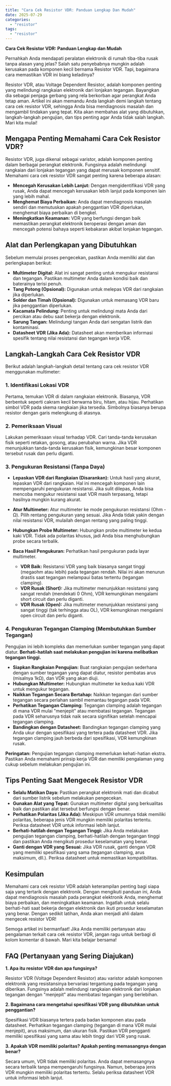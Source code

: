 ```yaml
---
title: "Cara Cek Resistor VDR: Panduan Lengkap Dan Mudah"
date: 2025-07-29
categories: 
  - "resistor"
tags: 
  - "resistor"
---
```


**Cara Cek Resistor VDR: Panduan Lengkap dan Mudah**

Pernahkah Anda mendapati peralatan elektronik di rumah tiba-tiba rusak tanpa alasan yang jelas? Salah satu penyebabnya mungkin adalah kerusakan pada komponen kecil bernama Resistor VDR. Tapi, bagaimana cara memastikan VDR ini biang keladinya?

Resistor VDR, atau Voltage Dependent Resistor, adalah komponen penting yang melindungi rangkaian elektronik dari lonjakan tegangan. Bayangkan dia sebagai penjaga gerbang yang rela berkorban agar perangkat Anda tetap aman. Artikel ini akan memandu Anda langkah demi langkah tentang cara cek resistor VDR, sehingga Anda bisa mendiagnosis masalah dan mengambil tindakan yang tepat. Kita akan membahas alat yang dibutuhkan, langkah-langkah pengujian, dan tips penting agar Anda tidak salah langkah. Mari kita mulai!

## Mengapa Penting Memahami Cara Cek Resistor VDR?

Resistor VDR, juga dikenal sebagai varistor, adalah komponen penting dalam berbagai perangkat elektronik. Fungsinya adalah melindungi rangkaian dari lonjakan tegangan yang dapat merusak komponen sensitif. Memahami cara cek resistor VDR sangat penting karena beberapa alasan:

- **Mencegah Kerusakan Lebih Lanjut:** Dengan mengidentifikasi VDR yang rusak, Anda dapat mencegah kerusakan lebih lanjut pada komponen lain yang lebih mahal.
- **Menghemat Biaya Perbaikan:** Anda dapat mendiagnosis masalah sendiri dan memutuskan apakah penggantian VDR diperlukan, menghemat biaya perbaikan di bengkel.
- **Meningkatkan Keamanan:** VDR yang berfungsi dengan baik memastikan perangkat elektronik beroperasi dengan aman dan mencegah potensi bahaya seperti kebakaran akibat lonjakan tegangan.

## Alat dan Perlengkapan yang Dibutuhkan

Sebelum memulai proses pengecekan, pastikan Anda memiliki alat dan perlengkapan berikut:

- **Multimeter Digital:** Alat ini sangat penting untuk mengukur resistansi dan tegangan. Pastikan multimeter Anda dalam kondisi baik dan baterainya terisi penuh.
- **Tang Potong (Opsional):** Digunakan untuk melepas VDR dari rangkaian jika diperlukan.
- **Solder dan Timah (Opsional):** Digunakan untuk memasang VDR baru jika penggantian diperlukan.
- **Kacamata Pelindung:** Penting untuk melindungi mata Anda dari percikan atau debu saat bekerja dengan elektronik.
- **Sarung Tangan:** Melindungi tangan Anda dari sengatan listrik dan kontaminasi.
- **Datasheet VDR (Jika Ada):** Datasheet akan memberikan informasi spesifik tentang nilai resistansi dan tegangan kerja VDR.

## Langkah-Langkah Cara Cek Resistor VDR

Berikut adalah langkah-langkah detail tentang cara cek resistor VDR menggunakan multimeter:

### 1\. Identifikasi Lokasi VDR

Pertama, temukan VDR di dalam rangkaian elektronik. Biasanya, VDR berbentuk seperti cakram kecil berwarna biru, hitam, atau hijau. Perhatikan simbol VDR pada skema rangkaian jika tersedia. Simbolnya biasanya berupa resistor dengan garis melengkung di atasnya.

### 2\. Pemeriksaan Visual

Lakukan pemeriksaan visual terhadap VDR. Cari tanda-tanda kerusakan fisik seperti retakan, gosong, atau perubahan warna. Jika VDR menunjukkan tanda-tanda kerusakan fisik, kemungkinan besar komponen tersebut rusak dan perlu diganti.

### 3\. Pengukuran Resistansi (Tanpa Daya)

- **Lepaskan VDR dari Rangkaian (Disarankan):** Untuk hasil yang akurat, lepaskan VDR dari rangkaian. Hal ini mencegah komponen lain mempengaruhi pengukuran resistansi. Jika sulit dilepas, Anda bisa mencoba mengukur resistansi saat VDR masih terpasang, tetapi hasilnya mungkin kurang akurat.
- **Atur Multimeter:** Atur multimeter ke mode pengukuran resistansi (Ohm - Ω). Pilih rentang pengukuran yang sesuai. Jika Anda tidak yakin dengan nilai resistansi VDR, mulailah dengan rentang yang paling tinggi.
- **Hubungkan Probe Multimeter:** Hubungkan probe multimeter ke kedua kaki VDR. Tidak ada polaritas khusus, jadi Anda bisa menghubungkan probe secara terbalik.
- **Baca Hasil Pengukuran:** Perhatikan hasil pengukuran pada layar multimeter.
    
    - **VDR Baik:** Resistansi VDR yang baik biasanya sangat tinggi (megaohm atau lebih) pada tegangan rendah. Nilai ini akan menurun drastis saat tegangan melampaui batas tertentu (tegangan clamping).
    - **VDR Rusak (Short):** Jika multimeter menunjukkan resistansi yang sangat rendah (mendekati 0 Ohm), VDR kemungkinan mengalami short circuit dan perlu diganti.
    - **VDR Rusak (Open):** Jika multimeter menunjukkan resistansi yang sangat tinggi (tak terhingga atau OL), VDR kemungkinan mengalami open circuit dan perlu diganti.

### 4\. Pengukuran Tegangan Clamping (Membutuhkan Sumber Tegangan)

Pengujian ini lebih kompleks dan memerlukan sumber tegangan yang dapat diatur. **Berhati-hatilah saat melakukan pengujian ini karena melibatkan tegangan tinggi.**

- **Siapkan Rangkaian Pengujian:** Buat rangkaian pengujian sederhana dengan sumber tegangan yang dapat diatur, resistor pembatas arus (misalnya 1kΩ), dan VDR yang akan diuji.
- **Hubungkan Multimeter:** Hubungkan multimeter ke kedua kaki VDR untuk mengukur tegangan.
- **Naikkan Tegangan Secara Bertahap:** Naikkan tegangan dari sumber tegangan secara perlahan sambil memantau tegangan pada VDR.
- **Perhatikan Tegangan Clamping:** Tegangan clamping adalah tegangan di mana VDR mulai "menjepit" atau membatasi tegangan. Tegangan pada VDR seharusnya tidak naik secara signifikan setelah mencapai tegangan clamping.
- **Bandingkan dengan Datasheet:** Bandingkan tegangan clamping yang Anda ukur dengan spesifikasi yang tertera pada datasheet VDR. Jika tegangan clamping jauh berbeda dari spesifikasi, VDR kemungkinan rusak.

**Peringatan:** Pengujian tegangan clamping memerlukan kehati-hatian ekstra. Pastikan Anda memahami prinsip kerja VDR dan memiliki pengalaman yang cukup sebelum melakukan pengujian ini.

## Tips Penting Saat Mengecek Resistor VDR

- **Selalu Matikan Daya:** Pastikan perangkat elektronik mati dan dicabut dari sumber listrik sebelum melakukan pengecekan.
- **Gunakan Alat yang Tepat:** Gunakan multimeter digital yang berkualitas baik dan pastikan alat tersebut berfungsi dengan benar.
- **Perhatikan Polaritas (Jika Ada):** Meskipun VDR umumnya tidak memiliki polaritas, beberapa jenis VDR mungkin memiliki polaritas tertentu. Periksa datasheet VDR untuk informasi lebih lanjut.
- **Berhati-hatilah dengan Tegangan Tinggi:** Jika Anda melakukan pengujian tegangan clamping, berhati-hatilah dengan tegangan tinggi dan pastikan Anda mengikuti prosedur keselamatan yang benar.
- **Ganti dengan VDR yang Sesuai:** Jika VDR rusak, ganti dengan VDR yang memiliki spesifikasi yang sama (tegangan clamping, arus maksimum, dll.). Periksa datasheet untuk memastikan kompatibilitas.

## Kesimpulan

Memahami cara cek resistor VDR adalah keterampilan penting bagi siapa saja yang tertarik dengan elektronik. Dengan mengikuti panduan ini, Anda dapat mendiagnosis masalah pada perangkat elektronik Anda, menghemat biaya perbaikan, dan meningkatkan keamanan. Ingatlah untuk selalu berhati-hati saat bekerja dengan elektronik dan ikuti prosedur keselamatan yang benar. Dengan sedikit latihan, Anda akan menjadi ahli dalam mengecek resistor VDR!

Semoga artikel ini bermanfaat! Jika Anda memiliki pertanyaan atau pengalaman terkait cara cek resistor VDR, jangan ragu untuk berbagi di kolom komentar di bawah. Mari kita belajar bersama!

## FAQ (Pertanyaan yang Sering Diajukan)

**1\. Apa itu resistor VDR dan apa fungsinya?**

Resistor VDR (Voltage Dependent Resistor) atau varistor adalah komponen elektronik yang resistansinya bervariasi tergantung pada tegangan yang diberikan. Fungsinya adalah melindungi rangkaian elektronik dari lonjakan tegangan dengan "menjepit" atau membatasi tegangan yang berlebihan.

**2\. Bagaimana cara mengetahui spesifikasi VDR yang dibutuhkan untuk penggantian?**

Spesifikasi VDR biasanya tertera pada badan komponen atau pada datasheet. Perhatikan tegangan clamping (tegangan di mana VDR mulai menjepit), arus maksimum, dan ukuran fisik. Pastikan VDR pengganti memiliki spesifikasi yang sama atau lebih tinggi dari VDR yang rusak.

**3\. Apakah VDR memiliki polaritas? Apakah penting memasangnya dengan benar?**

Secara umum, VDR tidak memiliki polaritas. Anda dapat memasangnya secara terbalik tanpa mempengaruhi fungsinya. Namun, beberapa jenis VDR mungkin memiliki polaritas tertentu. Selalu periksa datasheet VDR untuk informasi lebih lanjut.
